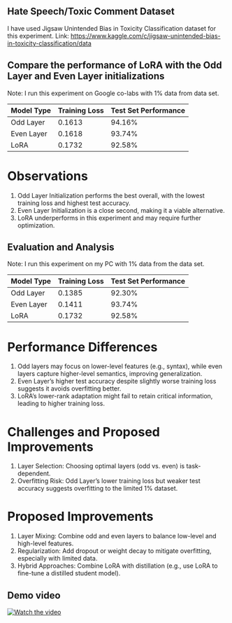 ## Hate Speech/Toxic Comment Dataset
I have used Jigsaw Unintended Bias in Toxicity Classification dataset for this experiment. 
Link: https://www.kaggle.com/c/jigsaw-unintended-bias-in-toxicity-classification/data

## Compare the performance of LoRA with the Odd Layer and Even Layer initializations

Note: I run this experiment on Google co-labs with 1% data from data set.

| Model Type | Training Loss | Test Set Performance |  
|------------|--------------|----------------------|
| Odd Layer   | 0.1613      | 94.16%               | 
| Even Layer    |0.1618        | 93.74%               | 
| LoRA     | 0.1732      | 92.58%               |

# Observations
  1. Odd Layer Initialization performs the best overall, with the lowest training loss and highest test accuracy.
  2. Even Layer Initialization is a close second, making it a viable alternative.
  3. LoRA underperforms in this experiment and may require further optimization.

## Evaluation and Analysis
Note: I run this experiment on my PC with 1% data from the data set.

| Model Type | Training Loss | Test Set Performance |  
|------------|--------------|----------------------|
| Odd Layer   | 0.1385        | 92.30%               | 
| Even Layer    | 0.1411        | 93.74%               | 
| LoRA     | 0.1732        | 92.58%               |

# Performance Differences
  1. Odd layers may focus on lower-level features (e.g., syntax), while even layers capture higher-level semantics, improving generalization.
  2. Even Layer’s higher test accuracy despite slightly worse training loss suggests it avoids overfitting better.
  3. LoRA’s lower-rank adaptation might fail to retain critical information, leading to higher training loss.
# Challenges and Proposed Improvements
  1. Layer Selection: Choosing optimal layers (odd vs. even) is task-dependent.
  2. Overfitting Risk: Odd Layer’s lower training loss but weaker test accuracy suggests overfitting to the limited 1% dataset.
# Proposed Improvements
  1. Layer Mixing: Combine odd and even layers to balance low-level and high-level features.
  2. Regularization: Add dropout or weight decay to mitigate overfitting, especially with limited data.
  3. Hybrid Approaches: Combine LoRA with distillation (e.g., use LoRA to fine-tune a distilled student model).
## Demo video
[![Watch the video](https://img.youtube.com/vi/tpJAWBjJGdY/maxresdefault.jpg)](https://youtu.be/tpJAWBjJGdY)
